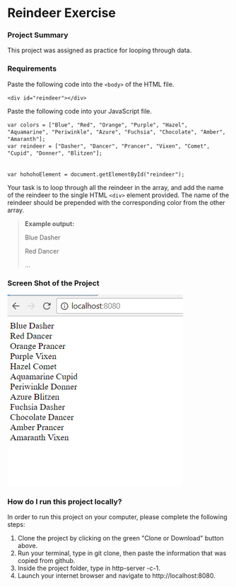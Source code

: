 # Reindeer Exercise

### Project Summary

This project was assigned as practice for looping through data.

### Requirements

Paste the following code into the `<body>` of the HTML file.

```
<div id="reindeer"></div>
```

Paste the following code into your JavaScript file.

```
var colors = ["Blue", "Red", "Orange", "Purple", "Hazel", "Aquamarine", "Periwinkle", "Azure", "Fuchsia", "Chocolate", "Amber", "Amaranth"];
var reindeer = ["Dasher", "Dancer", "Prancer", "Vixen", "Comet", "Cupid", "Donner", "Blitzen"];


var hohohoElement = document.getElementById("reindeer");
```

Your task is to loop through all the reindeer in the array, and add the name of the reindeer to the single HTML `<div>` element provided. The name of the reindeer should be prepended with the corresponding color from the other array.

> **Example output:**  
>  
> Blue Dasher  
>  
> Red Dancer  
>  
> ...

### Screen Shot of the Project

![reindeer list](./images/Reindeer.PNG)

### How do I run this project locally?

In order to run this project on your computer, please complete the following steps:
  1. Clone the project by clicking on the green "Clone or Download" button above.
  1. Run your terminal, type in git clone, then paste the information that was copied from github.
  1. Inside the project folder, type in http-server -c-1.
  1. Launch your internet browser and navigate to http://localhost:8080.
